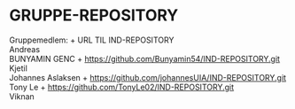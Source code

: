 # GRUPPE-REPOSITORY
Gruppemedlem: + URL TIL IND-REPOSITORY
<br> Andreas
<br> BUNYAMIN GENC + https://github.com/Bunyamin54/IND-REPOSITORY.git
<br> Kjetil
<br> Johannes Aslaksen + https://github.com/johannesUIA/IND-REPOSITORY.git
<br> Tony Le + https://github.com/TonyLe02/IND-REPOSITORY.git 
<br> Viknan 